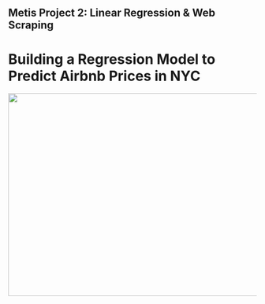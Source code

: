 ## Metis Project 2: Linear Regression & Web Scraping

<p align="center">
<h1><b> Building a Regression Model to Predict Airbnb Prices in NYC </b></h1>
</p>

<p align="center">
  <img width="628" height="412" src="https://user-images.githubusercontent.com/87044440/128450067-78bcf016-e085-4c74-a819-d3cb6529be73.jpeg">
</p>


